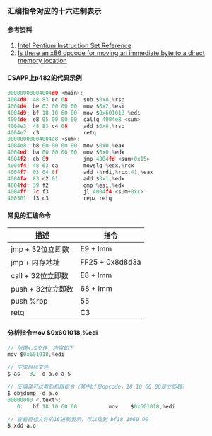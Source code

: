 <link rel="stylesheet" href="../extra/ideal-image-slider.css">
<link rel="stylesheet" href="../extra/ideal-default-theme.css">
<script src="../extra/ideal-image-slider.js"></script>
<script src="../extra/ideal-iis-bullet-nav.js"></script>
<script>
let gitbook = gitbook || [];
gitbook.push(function() {
    let slider = new IdealImageSlider.Slider('.IdealImageSlider');
    slider.addBulletNav();
});
</script>

### 汇编指令对应的十六进制表示

#### 参考资料
1. [Intel Pentium Instruction Set Reference](https://eun.github.io/Intel-Pentium-Instruction-Set-Reference)
1. [Is there an x86 opcode for moving an immediate byte to a direct memory location](https://stackoverflow.com/a/33328318)

#### CSAPP上p482的代码示例
```c
00000000004004d0 <main>:
4004d0: 48 83 ec 08     sub $0x8,%rsp
4004d4: be 02 00 00 00  mov $0x2,%esi
4004d9: bf 18 10 60 00  mov $0x601018,%edi
4004de: e8 05 00 00 00  callq 4004e8 <sum>
4004e3: 48 83 c4 08     add $0x8,%rsp
4004e7: c3              retq
00000000004004e8 <sum>:
4004e8: b8 00 00 00 00  mov $0x0,%eax
4004ed: ba 00 00 00 00  mov $0x0,%edx
4004f2: eb 09           jmp 4004fd <sum+0x15>
4004f4: 48 63 ca        movslq %edx,%rcx
4004f7: 03 04 8f        add (%rdi,%rcx,4),%eax
4004fa: 83 c2 01        add $0x1,%edx
4004fd: 39 f2           cmp %esi,%edx
4004ff: 7c f3           jl 4004f4 <sum+0xc>
400501: f3 c3           repz retq
```

#### 常见的汇编命令
| 描述 | 指令 |
| ---  | --- |
|jmp + 32位立即数 |E9 + Imm|
|jmp + 内存地址   |FF25 + 0x8d8d3a| 
|call + 32位立即数|E8 + Imm|
|push + 32位立即数|68 + Imm|
|push %rbp       |55      |
|retq            |C3      |

#### 分析指令mov $0x601018,%edi
```c
// 创建a.S文件，内容如下
mov $0x601018,%edi

// 生成目标文件
$ as --32 -o a.o a.S

// 反编译可以看到机器指令（其中bf是opcode，18 10 60 00是立即数）
$ objdump -d a.o
00000000 <.text>:
   0:	bf 18 10 60 00       	mov    $0x601018,%edi

// 查看目标文件的16进制表示，可以找到 bf18 1060 00
$ xdd a.o
```
